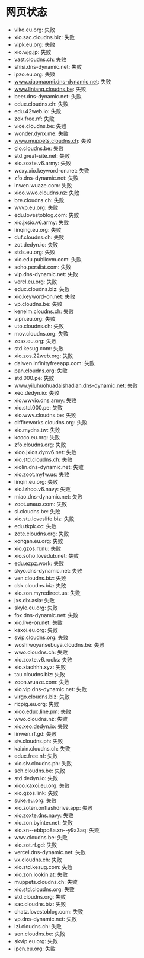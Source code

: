 # 网页状态
- viko.eu.org: 失败
- xio.sac.cloudns.biz: 失败
- vipk.eu.org: 失败
- xio.wjg.jp: 失败
- vast.cloudns.ch: 失败
- shisi.dns-dynamic.net: 失败
- ipzo.eu.org: 失败
- www.xiaomaomi.dns-dynamic.net: 失败
- www.liniang.cloudns.be: 失败
- beer.dns-dynamic.net: 失败
- cdue.cloudns.ch: 失败
- edu.42web.io: 失败
- zok.free.nf: 失败
- vice.cloudns.be: 失败
- wonder.dynx.me: 失败
- www.muppets.cloudns.ch: 失败
- clo.cloudns.be: 失败
- std.great-site.net: 失败
- xio.zoxte.v6.army: 失败
- woxy.xio.keyword-on.net: 失败
- zfo.dns-dynamic.net: 失败
- inwen.wuaze.com: 失败
- xioo.wwo.cloudns.nz: 失败
- bre.cloudns.ch: 失败
- wvvp.eu.org: 失败
- edu.lovestoblog.com: 失败
- xio.jxsio.v6.army: 失败
- linqing.eu.org: 失败
- duf.cloudns.ch: 失败
- zot.dedyn.io: 失败
- stds.eu.org: 失败
- xio.edu.publicvm.com: 失败
- soho.perslist.com: 失败
- vip.dns-dynamic.net: 失败
- vercl.eu.org: 失败
- educ.cloudns.biz: 失败
- xio.keyword-on.net: 失败
- vp.cloudns.be: 失败
- kenelm.cloudns.ch: 失败
- vipn.eu.org: 失败
- uto.cloudns.ch: 失败
- mov.cloudns.org: 失败
- zosx.eu.org: 失败
- std.kesug.com: 失败
- xio.zos.22web.org: 失败
- daiwen.infinityfreeapp.com: 失败
- pan.cloudns.org: 失败
- std.000.pe: 失败
- www.yiluhuohuadaishadian.dns-dynamic.net: 失败
- xeo.dedyn.io: 失败
- xio.wwvio.dns.army: 失败
- xio.std.000.pe: 失败
- xio.wwv.cloudns.be: 失败
- diffireworks.cloudns.org: 失败
- xio.mydns.tw: 失败
- kcoco.eu.org: 失败
- zfo.cloudns.org: 失败
- xioo.jxios.dynv6.net: 失败
- xio.std.cloudns.ch: 失败
- xiolin.dns-dynamic.net: 失败
- xio.zoot.myfw.us: 失败
- linqin.eu.org: 失败
- xio.lzhoo.v6.navy: 失败
- miao.dns-dynamic.net: 失败
- zoot.unaux.com: 失败
- si.cloudns.be: 失败
- xio.stu.loveslife.biz: 失败
- edu.tkpk.cc: 失败
- zote.cloudns.org: 失败
- xongan.eu.org: 失败
- xio.gzos.rr.nu: 失败
- xio.soho.lovedub.net: 失败
- edu.ezpz.work: 失败
- skyo.dns-dynamic.net: 失败
- ven.cloudns.biz: 失败
- dsk.cloudns.biz: 失败
- xio.zon.myredirect.us: 失败
- jxs.dix.asia: 失败
- skyle.eu.org: 失败
- fox.dns-dynamic.net: 失败
- xio.live-on.net: 失败
- kaxoi.eu.org: 失败
- svip.cloudns.org: 失败
- woshiwoyansebuya.cloudns.be: 失败
- wwo.cloudns.ch: 失败
- xio.zoxte.v6.rocks: 失败
- xio.xiaohhh.xyz: 失败
- tau.cloudns.biz: 失败
- zoon.wuaze.com: 失败
- xio.vip.dns-dynamic.net: 失败
- virgo.cloudns.biz: 失败
- ricpig.eu.org: 失败
- xioo.educ.line.pm: 失败
- wwo.cloudns.nz: 失败
- xio.xeo.dedyn.io: 失败
- linwen.rf.gd: 失败
- siv.cloudns.ph: 失败
- kaixin.cloudns.ch: 失败
- educ.free.nf: 失败
- xio.siv.cloudns.ph: 失败
- sch.cloudns.be: 失败
- std.dedyn.io: 失败
- xioo.kaxoi.eu.org: 失败
- xio.gzos.link: 失败
- suke.eu.org: 失败
- xio.zoten.onflashdrive.app: 失败
- xio.zoxte.dns.navy: 失败
- xio.zon.byinter.net: 失败
- xio.xn--ebbpo8a.xn--y9a3aq: 失败
- wwv.cloudns.be: 失败
- xio.zot.rf.gd: 失败
- vercel.dns-dynamic.net: 失败
- vx.cloudns.ch: 失败
- xio.std.kesug.com: 失败
- xio.zon.lookin.at: 失败
- muppets.cloudns.ch: 失败
- xio.std.cloudns.org: 失败
- std.cloudns.org: 失败
- sac.cloudns.biz: 失败
- chatz.lovestoblog.com: 失败
- vp.dns-dynamic.net: 失败
- lzi.cloudns.ch: 失败
- sen.cloudns.be: 失败
- skvip.eu.org: 失败
- ipen.eu.org: 失败
